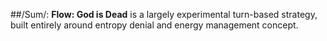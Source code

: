 ##/Sum/:
**Flow: God is Dead** is a largely experimental turn-based strategy, built entirely around entropy denial and energy management concept.
